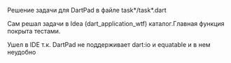 Решение задачи для DartPad в файле task*/task*.dart

Сам решал задачи в Idea (dart_application_wtf) каталог.Главная функция покрыта тестами.

Ушел в IDE т.к. DartPad не поддерживает dart:io и equatable и в нем неудобно


